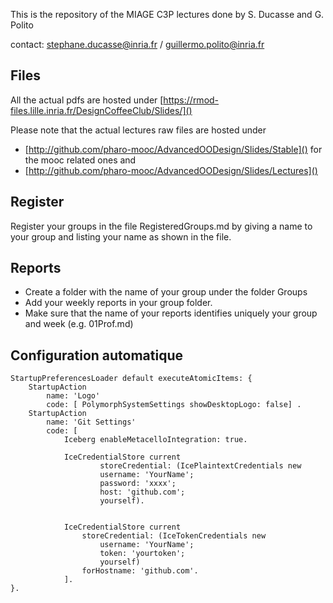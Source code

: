 This is the repository of the MIAGE C3P lectures done by S. Ducasse and G. Polito

contact: stephane.ducasse@inria.fr / guillermo.polito@inria.fr

## Files
All the actual pdfs are hosted under [https://rmod-files.lille.inria.fr/DesignCoffeeClub/Slides/]()

Please note that the actual lectures raw files are hosted under
- [http://github.com/pharo-mooc/AdvancedOODesign/Slides/Stable]() for the mooc related ones and 
- [http://github.com/pharo-mooc/AdvancedOODesign/Slides/Lectures]() 

## Register 
Register your groups in the file RegisteredGroups.md by giving a name to your group and listing your name as shown in the file.

## Reports
- Create a folder with the name of your group under the folder Groups
- Add your weekly reports in your group folder.
- Make sure that the name of your reports identifies uniquely your group and week (e.g. 01Prof.md)



## Configuration automatique

```
StartupPreferencesLoader default executeAtomicItems: {
	StartupAction 
		name: 'Logo' 
		code: [ PolymorphSystemSettings showDesktopLogo: false] .
	StartupAction 
		name: 'Git Settings' 
		code: [ 
			Iceberg enableMetacelloIntegration: true.
		
			IceCredentialStore current
					storeCredential: (IcePlaintextCredentials new
					username: 'YourName';
					password: 'xxxx';
					host: 'github.com';
					yourself).		


			IceCredentialStore current
				storeCredential: (IceTokenCredentials new
					username: 'YourName';
					token: 'yourtoken';
					yourself) 
				forHostname: 'github.com'.
			]. 
}.
```
